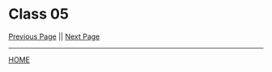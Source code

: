 # Class 05

[Previous Page](https://tomgtaylor.github.io/reading-notes2/class-04)    ||    [Next Page](https://tomgtaylor.github.io/reading-notes2/class-06) <br>

---
[HOME](https://tomgtaylor.github.io/reading-notes2) <br>
